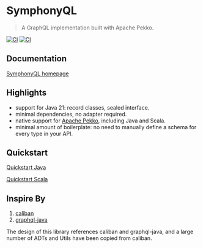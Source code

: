 # SymphonyQL

> A GraphQL implementation built with Apache Pekko.

[![CI][Badge-CI]][Link-CI] [![CI][Badge-Codecov]][Link-Codecov]

[Badge-CI]: https://github.com/SymphonyQL/SymphonyQL/actions/workflows/ScalaCI.yml/badge.svg
[Link-CI]: https://github.com/SymphonyQL/SymphonyQL/actions
[Badge-Codecov]: https://codecov.io/gh/SymphonyQL/SymphonyQL/graph/badge.svg?token=00GZ559DH7
[Link-Codecov]: https://codecov.io/gh/SymphonyQL/SymphonyQL

## Documentation

[SymphonyQL homepage](https://SymphonyQL.github.io/SymphonyQL)

## Highlights

- support for Java 21: record classes, sealed interface.
- minimal dependencies, no adapter required.
- native support for [Apache Pekko](https://github.com/apache/incubator-pekko), including Java and Scala.
- minimal amount of boilerplate: no need to manually define a schema for every type in your API.

## Quickstart

[Quickstart Java](https://symphonyql.github.io/SymphonyQL/docs/quickstart-java)

[Quickstart Scala](https://symphonyql.github.io/SymphonyQL/docs/quickstart-scala)

## Inspire By 

1. [caliban](https://github.com/ghostdogpr/caliban)
2. [graphql-java](https://github.com/graphql-java/graphql-java)

The design of this library references caliban and graphql-java, and a large number of ADTs and Utils have been copied from caliban.

